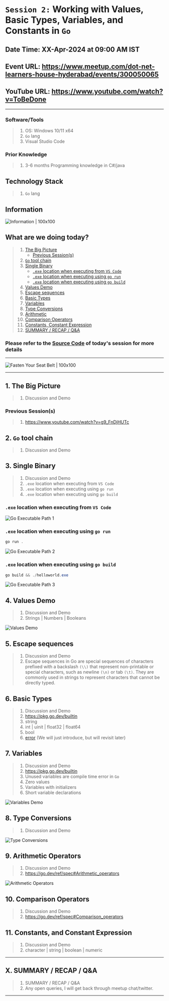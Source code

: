 # `Session 2:` Working with Values, Basic Types, Variables, and Constants in `Go`

## Date Time: XX-Apr-2024 at 09:00 AM IST

## Event URL: <https://www.meetup.com/dot-net-learners-house-hyderabad/events/300050065>

## YouTube URL: <https://www.youtube.com/watch?v=ToBeDone>

<!-- ![Viswanatha Swamy P K |150x150](../images/S1/ViswanathaSwamyPK.PNG) -->

---

### Software/Tools

> 1. OS: Windows 10/11 x64
> 1. `Go` lang
> 1. Visual Studio Code

### Prior Knowledge

> 1. 3-6 months Programming knowledge in C#/java

## Technology Stack

> 1. `Go` lang

## Information

![Information | 100x100](../images/Information.PNG)

## What are we doing today?

> 1. [The Big Picture](#1-the-big-picture)
>    - [Previous Session(s)](#previous-sessions)
> 1. [`Go` tool chain](#2-go-tool-chain)
> 1. [Single Binary](#3-single-binary)
>    - [`.exe` location when executing from `VS Code`](#exe-location-when-executing-from-vs-code)
>    - [`.exe` location when executing using `go run`](#exe-location-when-executing-using-go-run)
>    - [`.exe` location when executing using `go build`](#exe-location-when-executing-using-go-build)
> 1. [Values Demo](#4-values-demo)
> 1. [Escape sequences](#5-escape-sequences)
> 1. [Basic Types](#6-basic-types)
> 1. [Variables](#7-variables)
> 1. [Type Conversions](#8-type-conversions)
> 1. [Arithmetic](#9-arithmetic-operators)
> 1. [Comparison Operators](#10-comparison-operators)
> 1. [Constants, Constant Expression](#11-constants-and-constant-expression)
> 1. [SUMMARY / RECAP / Q&A](#x-summary--recap--qa)

### Please refer to the [**Source Code**](https://github.com/ViswanathaSwamy-PK-TechSkillz-Academy/learn-go-lang/tree/main/src/S2) of today's session for more details

---

![Fasten Your Seat Belt | 100x100](../images/SeatBelt.PNG)

---

## 1. The Big Picture

> 1. Discussion and Demo

### Previous Session(s)

> 1. <https://www.youtube.com/watch?v=g9_FnDjHUTc>

## 2. `Go` tool chain

> 1. Discussion and Demo

## 3. Single Binary

> 1. Discussion and Demo
> 1. `.exe` location when executing from `VS Code`
> 1. `.exe` location when executing using `go run`
> 1. `.exe` location when executing using `go build`

### `.exe` location when executing from `VS Code`

![Go Executable Path 1](../images/S2/Executable_Path_1.PNG)

### `.exe` location when executing using `go run`

```powershell
go run .
```

![Go Executable Path 2](../images/S2/Executable_Path_2.PNG)

### `.exe` location when executing using `go build`

```powershell
go build && ./helloworld.exe
```

![Go Executable Path 3](../images/S2/Executable_Path_3.PNG)

## 4. Values Demo

> 1. Discussion and Demo
> 1. Strings | Numbers | Booleans

![Values Demo](../images/S2/Values_Demo.PNG)

## 5. Escape sequences

> 1. Discussion and Demo
> 1. Escape sequences in Go are special sequences of characters prefixed with a backslash `(\\)` that represent non-printable or special characters, such as newline `(\n)` or tab `(\t)`. They are commonly used in strings to represent characters that cannot be directly typed.

## 6. Basic Types

> 1. Discussion and Demo
> 1. <https://pkg.go.dev/builtin>
> 1. string
> 1. int | uinit | float32 | float64
> 1. bool
> 1. [error](https://pkg.go.dev/builtin#error) (We will just introduce, but will revisit later)

## 7. Variables

> 1. Discussion and Demo
> 1. <https://pkg.go.dev/builtin>
> 1. Unused variables are compile time error in `Go`
> 1. Zero values
> 1. Variables with initializers
> 1. Short variable declarations

![Variables Demo](../images/S2/Variables_Demo.PNG)

## 8. Type Conversions

> 1. Discussion and Demo

![Type Conversions](../images/S2/Type_Conversion.PNG)

## 9. Arithmetic Operators

> 1. Discussion and Demo
> 1. <https://go.dev/ref/spec#Arithmetic_operators>

![Arithmetic Operators](../images/S2/Arithmetic_Operators.PNG)

## 10. Comparison Operators

> 1. Discussion and Demo
> 1. <https://go.dev/ref/spec#Comparison_operators>

## 11. Constants, and Constant Expression

> 1. Discussion and Demo
> 1. character | string | boolean | numeric

---

## X. SUMMARY / RECAP / Q&A

> 1. SUMMARY / RECAP / Q&A
> 2. Any open queries, I will get back through meetup chat/twitter.

---
